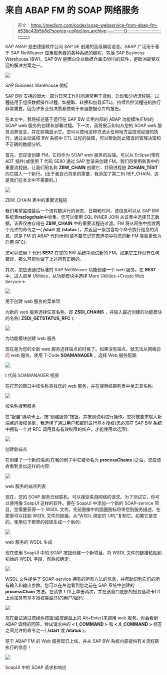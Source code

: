 # 来自 ABAP FM 的 SOAP 网络服务

> 原文：<https://medium.com/codex/soap-webservice-from-abap-fm-d53bc43b5b8d?source=collection_archive---------0----------------------->

SAP ABAP 是由德国软件公司 SAP SE 创建的高级编程语言。ABAP 广泛用于基于 SAP NetWeaver 应用服务器的各种系统的编程，包括 SAP Business Warehouse (BW)。SAP BW 是面向企业数据仓库(DWH)的软件，是欧洲最受欢迎的解决方案之一。

![](img/9c51afe79c84ea53b5f8c1a677c41167.png)

SAP Business Warehouse 徽标

SAP BW 支持的很大一部分日常工作时间通常用于规划、启动和分析流程链。过程链用于组织数据操作过程，如提取、转换和加载(ETL)。持续监控流程链的执行非常重要，因为许多业务决策都依赖于来自数据仓库的报告。

在本文中，我将描述基于运行在 SAP BW 实例内部的 ABAP 功能模块(FM)的 SOAP web 服务的创建和部署过程。下一次，我将展示如何从您的 SOAP web 服务消费信息，并在前端显示它。您可以使用这种方法从任何地方监控流程链的执行。通过主动监控 BW 系统中 ETL 过程的故障，可以帮助防止错误的管理决策和不正确的数据分析。

首先，您应该创建 FM，它将作为 SOAP web 服务的后端。可以从 Eclipse(带有 ADT 插件)或使用 T 代码 SE80 通过 SAP 登录来创建 FM。我们将使用新表中的重要流程链。让我们用名称 **ZBW_CHAIN** 创建它，并用进程链 **ZCHAIN_TEST** 向它插入一个新行。(出于我自己将来的需要，我添加了第二列 REF_CHAIN，这是我们在本文中不需要的。)

![](img/bec3f0493d4362a9d8c7362a1552603f.png)

ZBW_CHAIN 表中的重要流程链

我们希望监控最后一个流程链运行的状态、日期和时间。该信息可以从 SAP BW 系统表**rsclogchain**中收集。您可以使用 SQL INNER JOIN 从该表中选择日志数据，该表仅由存储在 **ZBW_CHAIN** 中的重要流程链过滤。FM 将从网络中接收两个允许的命令之一( **/start** 或 **/status** )，并返回一条包含每个命令执行信息的消息。这是 FM 的 ABAP 代码示例(请不要忘记在首选项中将您的新 FM 类型更改为启用 RFC):

您可以使用 T 代码 **SE37** 在您的 BW 系统中测试新的 FM。如果它工作没有任何错误，那么可能你做了上述所有正确的。

其次，您应该通过标准的 SAP NetWeaver 功能创建一个 web 服务。在 **SE37** 中，进入菜单 Utilities，从功能模块中选择 More Utilities->Create Web Service->:

![](img/76587f9c1dc8f99a36a586020727f5bf.png)

用于创建 web 服务的菜单项

为新的 web 服务选择任意名称，即 **ZSDI_CHAINS** ，并输入最近创建的功能模块的名称( **ZSDI_GETSTATUS_RFC** ):

![](img/5dafe6e8a727d967abc2097610ed33fe.png)

为功能模块创建 web 服务

现在是为您的全新 web 服务选择端点的时候了。如果没有端点，就无法从网络访问 web 服务。使用 T-Code **SOAMANAGER** ，选择 Web 服务配置:

![](img/8de347a35e2e364f0558045f44da35ed.png)

t 代码 SOAMANAGER 视图

在打开的窗口中按名称查找您的 web 服务，并在搜索结果列表中单击其名称:

![](img/9fd9b5c1b109898f3f3c7c15fa414960.png)

按名称搜索服务

在“配置”选项卡上，按“创建服务”按钮，并按照说明进行操作。您将被要求输入新端点的授权类型，我选择了通过用户和密码进行基本授权(您必须在 SAP BW 系统中拥有一个对 RFC 调用具有有效权限的帐户，才能使用此选项):

![](img/c83fedf598c5715fff62cb012a3661a2.png)

创建新端点

在创建了一个新的端点(在我的例子中它被命名为 **processChains** )之后，您应该会看到类似这样的内容:

![](img/91a801f319c0d3cf59a93ff01bd719bf.png)

web 服务的端点列表

现在，您的 SOAP 服务已经联机，可以接受来自网络的请求。为了测试它，你可以使用像 SoapUI 这样的软件。要在 SoapUI 中添加一个新的 SOAP-service 项目，您需要获得一个 WSDL 文件。先前图像中的圆圈图标将带您到服务描述，在那里可以找到 WSDL 文件的链接。从“WSDL 绑定的 URL”复制它。如果它是空的，使用位于那里的按钮生成一个新的:

![](img/5a0f37d1a1cde66ab20d83f6c00af57a.png)

web 服务的 WSDL 生成

现在使用 SoapUI 中的 SOAP 按钮创建一个新项目。将 WSDL 文件的链接粘贴到初始的 WSDL 字段，然后按确定:

![](img/7ea20680cdde6ff96f48394e7a3e56db.png)

WSDL 文件提供了 SOAP-service 拥有的所有方法的信息，并帮助识别它们的所有输入和输出参数。您可以在左边看到您之前在 SAP 系统中创建的 **processChain** 方法。在请求 1 (1)上单击两次，并在该窗口底部的授权选项卡(2)上添加具有基本授权类型(3)的用户/密码:

![](img/37cd0bfb626bcff48546a1fdfdc37595.png)

现在尝试通过按绿色按钮(或按键盘上的 Alt+Enter)来调用 web 服务。你会看到 ABAP 调频的回答。尝试请求中的 **< I_COMMAND >** 和 **< /I_COMMAND >** 标签之间允许的命令之一( **/start** 或 **/status** )。

基于 ABAP FM 的 Web 服务现已上线，并从 SAP BW 系统内部提供有关流程链执行的信息！

![](img/f37d91389a9463dce807082c4c4cf456.png)

SoapUI 中的 SOAP 请求和响应